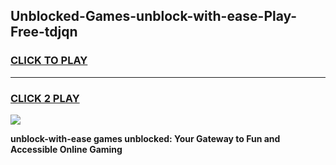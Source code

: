 
## Unblocked-Games-unblock-with-ease-Play-Free-tdjqn
<h3>
<a href="https://premium76.site?title=unblock-with-ease&ref=10A">CLICK TO PLAY</a></h3>
<hr>

<h3>
<a href="https://premium76.site?title=unblock-with-ease&ref=10A">CLICK 2 PLAY</a>
  
</h3>

<a href="https://premium76.site?title=unblock-with-ease&ref=10A"><img src="https://clearcache.store/games.png"></a>


**unblock-with-ease games unblocked: Your Gateway to Fun and Accessible Online Gaming**
